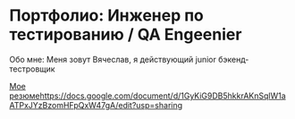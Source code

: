 <h1>Портфолио: Инженер по тестированию / QA Engeenier</h1>

Обо мне: 
Меня зовут Вячеслав, 
я действующий junior бэкенд-тестровщик

[Мое резюме](https://docs.google.com/document/d/1GyKiG9DB5hkkrAKnSqlW1aATPxJYzBzomHFpQxW47gA/edit?usp=sharing)https://docs.google.com/document/d/1GyKiG9DB5hkkrAKnSqlW1aATPxJYzBzomHFpQxW47gA/edit?usp=sharing

